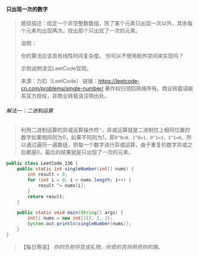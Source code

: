 #### 只出现一次的数字

> 题目描述：给定一个非空整数数组，除了某个元素只出现一次以外，其余每个元素均出现两次。找出那个只出现了一次的元素。
>
> 说明：
>
> 你的算法应该具有线性时间复杂度。 你可以不使用额外空间来实现吗？
>
> 示例说明请见LeetCode官网。
>
> 来源：力扣（LeetCode）
> 链接：https://leetcode-cn.com/problems/single-number/
> 著作权归领扣网络所有。商业转载请联系官方授权，非商业转载请注明出处。

###### 解法一：二进制运算

> 利用二进制运算的异或运算操作符`^`，异或运算就是二进制位上相同位置的数字如果相同则为0，如果不同则为1，即`0^0=0，1^0=1，0^1=1，1^1=0`。所以通过遍历一遍数组，把每一个数字进行异或运算，由于重复的数字异或之后都是0，最后的结果就是只出现了一次的元素。

```java
public class LeetCode_136 {
    public static int singleNumber(int[] nums) {
        int result = 0;
        for (int i = 0; i < nums.length; i++) {
            result ^= nums[i];
        }
        return result;
    }

    public static void main(String[] args) {
        int[] nums = new int[]{2, 2, 1};
        System.out.println(singleNumber(nums));
    }
}
```

> 【每日寄语】 *你的负担将变成礼物，你受的苦将照亮你的路。* 

